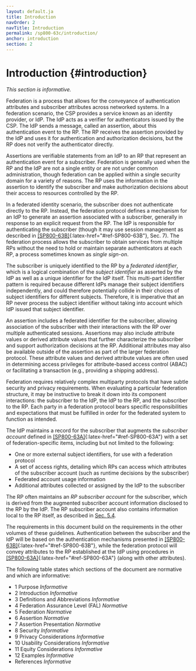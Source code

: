 ```yaml
---
layout: default.ja
title: Introduction
navOrder: 2
navTitle: Introduction
permalink: /sp800-63c/introduction/
anchor: introduction
section: 2
---
```


# Introduction {#introduction}

*This section is informative.*

Federation is a process that allows for the conveyance of authentication attributes and subscriber attributes across networked systems. In a federation scenario, the CSP provides a service known as an identity provider, or IdP. The IdP acts as a verifier for authenticators issued by the CSP. The IdP sends a message, called an assertion, about this authentication event to the RP. The RP receives the assertion provided by the IdP and uses it for authentication and authorization decisions, but the RP does not verify the authenticator directly.

Assertions are verifiable statements from an IdP to an RP that represent an authentication event for a subscriber. Federation is generally used when the RP and the IdP are not a single entity or are not under common administration, though federation can be applied within a single security domain for a variety of reasons. The RP uses the information in the assertion to identify the subscriber and make authorization decisions about their access to resources controlled by the RP.

In a federated identity scenario, the subscriber does not authenticate directly to the RP. Instead, the federation protocol defines a mechanism for an IdP to generate an assertion associated with a subscriber, generally in response to an explicit request from the RP. The IdP is responsible for authenticating the subscriber (though it may use session management as described in [[SP800-63B]](../_sp800-63b/sec7_session.md#sec7){:latex-href="#ref-SP800-63B"}, Sec. 7). The federation process allows the subscriber to obtain services from multiple RPs without the need to hold or maintain separate authenticators at each RP, a process sometimes known as *single sign-on*.

The subscriber is uniquely identified to the RP by a *federated identifier*, which is a logical combination of the *subject identifier* as asserted by the IdP as well as a unique identifier for the IdP itself. This multi-part identifier pattern is required because different IdPs manage their subject identifiers independently, and could therefore potentially collide in their choices of subject identifiers for different subjects. Therefore, it is imperative that an RP never process the subject identifier without taking into account which IdP issued that subject identifier.

An assertion includes a federated identifier for the subscriber, allowing association of the subscriber with their interactions with the RP over multiple authenticated sessions. Assertions may also include attribute values or derived attribute values that further characterize the subscriber and support authorization decisions at the RP. Additional attributes may also be available outside of the assertion as part of the larger federation protocol. These attribute values and derived attribute values are often used in determining access privileges for attribute-based access control (ABAC) or facilitating a transaction (e.g., providing a shipping address).

Federation requires relatively complex multiparty protocols that have subtle security and privacy requirements. When evaluating a particular federation structure, it may be instructive to break it down into its component interactions: the subscriber to the IdP, the IdP to the RP, and the subscriber to the RP. Each party in a federation protocol bears specific responsibilities and expectations that must be fulfilled in order for the federated system to function as intended.

The IdP maintains a record for the subscriber that augments the _subscriber account_ defined in [[SP800-63A]](../_sp800-63a/sec1_purpose.md#purpose){:latex-href="#ref-SP800-63A"} with a set of federation-specific items, including but not limited to the following:

- One or more external subject identifiers, for use with a federation protocol
- A set of access rights, detailing which RPs can access which attributes of the subscriber account (such as runtime decisions by the subscriber)
- Federated account usage information
- Additional attributes collected or assigned by the IdP to the subscriber

The RP often maintains an *RP subscriber account* for the subscriber, which is derived from the augmented subscriber account information disclosed to the RP by the IdP. The RP subscriber account also contains information local to the RP itself, as described in [Sec. 5.4](../sec5_federation.md#rp-account).

The requirements in this document build on the requirements in the other volumes of these guidelines. Authentication between the subscriber and the IdP will be based on the authentication mechanisms presented in [[SP800-63B]](../_sp800-63b/sec1_purpose.md#purpose){:latex-href="#ref-SP800-63B"}, while the federation protocol will convey attributes to the RP established at the IdP using procedures in [[SP800-63A]](../_sp800-63a/sec1_purpose.md#purpose){:latex-href="#ref-SP800-63A"} (along with other attributes).

The following table states which sections of the document are normative and which are informative:

- 1 Purpose _Informative_
- 2 Introduction _Informative_
- 3 Definitions and Abbreviations _Informative_
- 4 Federation Assurance Level (FAL)  _Normative_
- 5 Federation  _Normative_
- 6 Assertion  _Normative_
- 7 Assertion Presentation  _Normative_
- 8 Security _Informative_
- 9 Privacy Considerations _Informative_
- 10 Usability Considerations _Informative_
- 11 Equity Considerations _Informative_
- 12 Examples _Informative_
- References _Informative_
